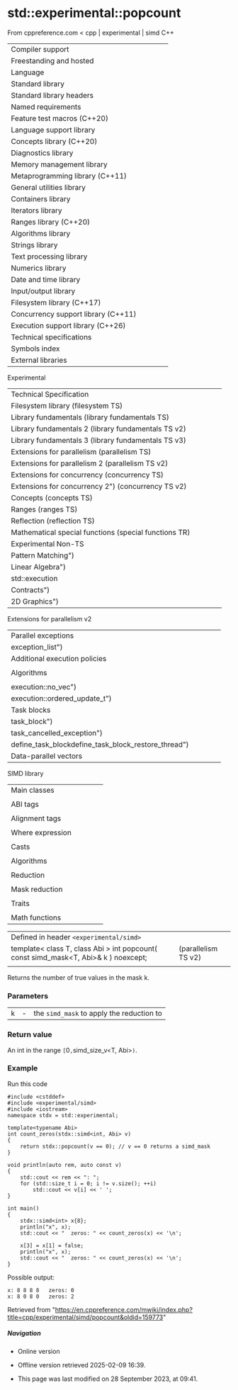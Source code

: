 # std::experimental::popcount

From cppreference.com
< cpp‎ | experimental‎ | simd
C++

|  |  |  |  |  |
| --- | --- | --- | --- | --- |
| Compiler support | | | | |
| Freestanding and hosted | | | | |
| Language | | | | |
| Standard library | | | | |
| Standard library headers | | | | |
| Named requirements | | | | |
| Feature test macros (C++20) | | | | |
| Language support library | | | | |
| Concepts library (C++20) | | | | |
| Diagnostics library | | | | |
| Memory management library | | | | |
| Metaprogramming library (C++11) | | | | |
| General utilities library | | | | |
| Containers library | | | | |
| Iterators library | | | | |
| Ranges library (C++20) | | | | |
| Algorithms library | | | | |
| Strings library | | | | |
| Text processing library | | | | |
| Numerics library | | | | |
| Date and time library | | | | |
| Input/output library | | | | |
| Filesystem library (C++17) | | | | |
| Concurrency support library (C++11) | | | | |
| Execution support library (C++26) | | | | |
| Technical specifications | | | | |
| Symbols index | | | | |
| External libraries | | | | |

Experimental

|  |  |  |  |  |
| --- | --- | --- | --- | --- |
| Technical Specification | | | | |
| Filesystem library (filesystem TS) | | | | |
| Library fundamentals (library fundamentals TS) | | | | |
| Library fundamentals 2 (library fundamentals TS v2) | | | | |
| Library fundamentals 3 (library fundamentals TS v3) | | | | |
| Extensions for parallelism (parallelism TS) | | | | |
| Extensions for parallelism 2 (parallelism TS v2) | | | | |
| Extensions for concurrency (concurrency TS) | | | | |
| Extensions for concurrency 2") (concurrency TS v2) | | | | |
| Concepts (concepts TS) | | | | |
| Ranges (ranges TS) | | | | |
| Reflection (reflection TS) | | | | |
| Mathematical special functions (special functions TR) | | | | |
| Experimental Non-TS | | | | |
| Pattern Matching") | | | | |
| Linear Algebra") | | | | |
| std::execution | | | | |
| Contracts") | | | | |
| 2D Graphics") | | | | |

Extensions for parallelism v2

|  |  |  |  |  |
| --- | --- | --- | --- | --- |
| Parallel exceptions | | | | |
| exception_list") | | | | |
| Additional execution policies | | | | |
| |  |  |  |  |  | | --- | --- | --- | --- | --- | | execution::vector_policy") | | | | | | |  |  |  |  |  | | --- | --- | --- | --- | --- | | execution::unsequenced_policy") | | | | | |
| Algorithms | | | | |
| |  |  |  |  |  | | --- | --- | --- | --- | --- | | induction") | | | | | | reductionreduction_plusreduction_minusreduction_multiplies") | | | | | |  | | | | | | |  |  |  |  |  | | --- | --- | --- | --- | --- | | reduction_bit_andreduction_bit_orreduction_bit_xorreduction_minreduction_max") | | | | | |  | | | | | | |  |  |  |  |  | | --- | --- | --- | --- | --- | | for_loopfor_loop_stridedfor_loop_nfor_loop_n_strided") | | | | | |  | | | | | |  | | | | | |
| execution::no_vec") | | | | |
| execution::ordered_update_t") | | | | |
| Task blocks | | | | |
| task_block") | | | | |
| task_cancelled_exception") | | | | |
| define_task_blockdefine_task_block_restore_thread") | | | | |
| Data-parallel vectors | | | | |

SIMD library

|  |  |  |  |  |
| --- | --- | --- | --- | --- |
| Main classes | | | | |
| |  |  |  |  |  | | --- | --- | --- | --- | --- | | simd | | | | | | |  |  |  |  |  | | --- | --- | --- | --- | --- | | simd_mask | | | | | |
| ABI tags | | | | |
| |  |  |  |  |  | | --- | --- | --- | --- | --- | | simd_abi::scalar | | | | | | simd_abi::fixed_size | | | | | | |  |  |  |  |  | | --- | --- | --- | --- | --- | | simd_abi::native | | | | | | simd_abi::compatible | | | | | | |  |  |  |  |  | | --- | --- | --- | --- | --- | | simd_abi::max_fixed_size | | | | | | simd_abi::deduce | | | | | |
| Alignment tags | | | | |
| |  |  |  |  |  | | --- | --- | --- | --- | --- | | element_aligned_tagelement_aligned | | | | | | |  |  |  |  |  | | --- | --- | --- | --- | --- | | vector_aligned_tagvector_aligned | | | | | | |  |  |  |  |  | | --- | --- | --- | --- | --- | | overaligned_tagoveraligned | | | | | |
| Where expression | | | | |
| |  |  |  |  |  | | --- | --- | --- | --- | --- | | where | | | | | | |  |  |  |  |  | | --- | --- | --- | --- | --- | | where_expression | | | | | | |  |  |  |  |  | | --- | --- | --- | --- | --- | | const_where_expression | | | | | |
| Casts | | | | |
| |  |  |  |  |  | | --- | --- | --- | --- | --- | | simd_caststatic_simd_cast | | | | | |  | | | | | | |  |  |  |  |  | | --- | --- | --- | --- | --- | | to_fixed_sizeto_compatibleto_native | | | | | | |  |  |  |  |  | | --- | --- | --- | --- | --- | | splitsplit_by | | | | | | concat | | | | | |
| Algorithms | | | | |
| |  |  |  |  |  | | --- | --- | --- | --- | --- | | min | | | | | | max | | | | | | |  |  |  |  |  | | --- | --- | --- | --- | --- | | minmax | | | | | | clamp | | | | | |
| Reduction | | | | |
| |  |  |  |  |  | | --- | --- | --- | --- | --- | | reducehminhmax | | | | | |
| Mask reduction | | | | |
| |  |  |  |  |  | | --- | --- | --- | --- | --- | | all_ofany_ofnone_ofsome_of | | | | | | |  |  |  |  |  | | --- | --- | --- | --- | --- | | ****popcount**** | | | | | | find_first_setfind_last_set | | | | | |  | | | | | |
| Traits | | | | |
| |  |  |  |  |  | | --- | --- | --- | --- | --- | | is_simdis_simd_mask | | | | | | is_abi_tag | | | | | | is_simd_flag_type | | | | | | |  |  |  |  |  | | --- | --- | --- | --- | --- | | simd_size | | | | | | memory_alignment | | | | | | rebind_simdresize_simd | | | | | |
| Math functions | | | | |

|  |  |  |
| --- | --- | --- |
| Defined in header `<experimental/simd>` |  |  |
| template< class T, class Abi >  int popcount( const simd_mask<T, Abi>& k ) noexcept; |  | (parallelism TS v2) |
|  |  |  |

Returns the number of true values in the mask k.

### Parameters

|  |  |  |
| --- | --- | --- |
| k | - | the `simd_mask` to apply the reduction to |

### Return value

An int in the range `[`​0​`,`simd_size_v<T, Abi>`)`.

### Example

Run this code

```
#include <cstddef>
#include <experimental/simd>
#include <iostream>
namespace stdx = std::experimental;
 
template<typename Abi>
int count_zeros(stdx::simd<int, Abi> v)
{
    return stdx::popcount(v == 0); // v == 0 returns a simd_mask
}
 
void println(auto rem, auto const v)
{
    std::cout << rem << ": ";
    for (std::size_t i = 0; i != v.size(); ++i)
        std::cout << v[i] << ' ';
}
 
int main()
{
    stdx::simd<int> x{8};
    println("x", x);
    std::cout << "  zeros: " << count_zeros(x) << '\n';
 
    x[3] = x[1] = false;
    println("x", x);
    std::cout << "  zeros: " << count_zeros(x) << '\n';
}

```

Possible output:

```
x: 8 8 8 8   zeros: 0
x: 8 0 8 0   zeros: 2

```

Retrieved from "<https://en.cppreference.com/mwiki/index.php?title=cpp/experimental/simd/popcount&oldid=159773>"

##### Navigation

- Online version
- Offline version retrieved 2025-02-09 16:39.

- This page was last modified on 28 September 2023, at 09:41.
